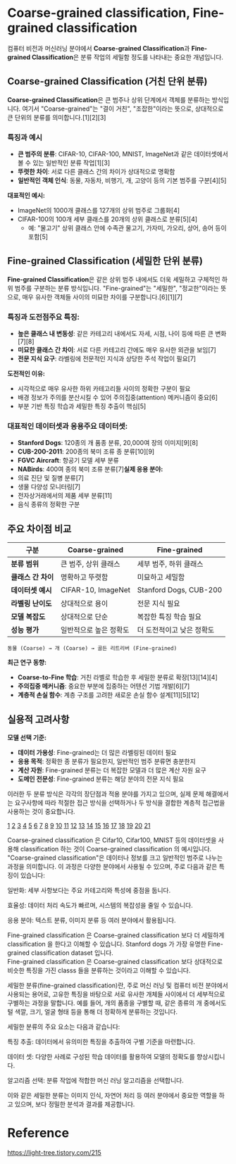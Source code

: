 # Coarse-grained classification, Fine-grained classification

컴퓨터 비전과 머신러닝 분야에서 **Coarse-grained Classification**과 **Fine-grained Classification**은 분류 작업의 세밀함 정도를 나타내는 중요한 개념입니다.

## Coarse-grained Classification (거친 단위 분류)
**Coarse-grained Classification**은 큰 범주나 상위 단계에서 객체를 분류하는 방식입니다. 여기서 "Coarse-grained"는 "결이 거친", "조잡한"이라는 뜻으로, 상대적으로 큰 단위의 분류를 의미합니다.[1][2][3]

### 특징과 예시
- **큰 범주의 분류**: CIFAR-10, CIFAR-100, MNIST, ImageNet과 같은 데이터셋에서 볼 수 있는 일반적인 분류 작업[1][3]
- **뚜렷한 차이**: 서로 다른 클래스 간의 차이가 상대적으로 명확함
- **일반적인 객체 인식**: 동물, 자동차, 비행기, 개, 고양이 등의 기본 범주를 구분[4][5]

**대표적인 예시:**
- ImageNet의 1000개 클래스를 127개의 상위 범주로 그룹화[4]
- CIFAR-100의 100개 세부 클래스를 20개의 상위 클래스로 분류[5][4]
  - 예: "물고기" 상위 클래스 안에 수족관 물고기, 가자미, 가오리, 상어, 송어 등이 포함[5]

## Fine-grained Classification (세밀한 단위 분류)
**Fine-grained Classification**은 같은 상위 범주 내에서도 더욱 세밀하고 구체적인 하위 범주를 구분하는 분류 방식입니다. "Fine-grained"는 "세밀한", "정교한"이라는 뜻으로, 매우 유사한 객체들 사이의 미묘한 차이를 구분합니다.[6][1][7]

### 특징과 도전점**주요 특징:**
- **높은 클래스 내 변동성**: 같은 카테고리 내에서도 자세, 시점, 나이 등에 따른 큰 변화[7][8]
- **미묘한 클래스 간 차이**: 서로 다른 카테고리 간에도 매우 유사한 외관을 보임[7]
- **전문 지식 요구**: 라벨링에 전문적인 지식과 상당한 주석 작업이 필요[7]

**도전적인 이유:**
- 시각적으로 매우 유사한 하위 카테고리들 사이의 정확한 구분이 필요
- 배경 정보가 주의를 분산시킬 수 있어 주의집중(attention) 메커니즘이 중요[6]
- 부분 기반 특징 학습과 세밀한 특징 추출이 핵심[5]

### 대표적인 데이터셋과 응용**주요 데이터셋:**
- **Stanford Dogs**: 120종의 개 품종 분류, 20,000여 장의 이미지[9][8]
- **CUB-200-2011**: 200종의 북미 조류 종 분류[10][9]
- **FGVC Aircraft**: 항공기 모델 세부 분류
- **NABirds**: 400여 종의 북미 조류 분류[7]**실제 응용 분야:**
- 의료 진단 및 질병 분류[7]
- 생물 다양성 모니터링[7]
- 전자상거래에서의 제품 세부 분류[11]
- 음식 종류의 정확한 구분

## 주요 차이점 비교
| 구분 | Coarse-grained | Fine-grained |
|------|----------------|--------------|
| **분류 범위** | 큰 범주, 상위 클래스 | 세부 범주, 하위 클래스 |
| **클래스 간 차이** | 명확하고 뚜렷함 | 미묘하고 세밀함 |
| **데이터셋 예시** | CIFAR-10, ImageNet | Stanford Dogs, CUB-200 |
| **라벨링 난이도** | 상대적으로 용이 | 전문 지식 필요 |
| **모델 복잡도** | 상대적으로 단순 | 복잡한 특징 학습 필요 |
| **성능 평가** | 일반적으로 높은 정확도 | 더 도전적이고 낮은 정확도 |## 계층적 관계와 발전 방향두 분류 방식은 상호 배타적이지 않으며, 실제로는 **계층적 분류(Hierarchical Classification)** 구조를 형성합니다. 예를 들어:[12][11]

```
동물 (Coarse) → 개 (Coarse) → 골든 리트리버 (Fine-grained)
```

**최근 연구 동향:**
- **Coarse-to-Fine 학습**: 거친 라벨로 학습한 후 세밀한 분류로 확장[13][14][4]
- **주의집중 메커니즘**: 중요한 부분에 집중하는 어텐션 기법 개발[6][7]
- **계층적 손실 함수**: 계층 구조를 고려한 새로운 손실 함수 설계[11][5][12]

## 실용적 고려사항
**모델 선택 기준:**
- **데이터 가용성**: Fine-grained는 더 많은 라벨링된 데이터 필요
- **응용 목적**: 정확한 종 분류가 필요한지, 일반적인 범주 분류면 충분한지
- **계산 자원**: Fine-grained 분류는 더 복잡한 모델과 더 많은 계산 자원 요구
- **도메인 전문성**: Fine-grained 분류는 해당 분야의 전문 지식 필요

이러한 두 분류 방식은 각각의 장단점과 적용 분야를 가지고 있으며, 실제 문제 해결에서는 요구사항에 따라 적절한 접근 방식을 선택하거나 두 방식을 결합한 계층적 접근법을 사용하는 것이 중요합니다.

[1](https://node-softwaredeveloper.tistory.com/26)
[2](https://chaelin0722.github.io/concept/fine_coarse-grained/)
[3](https://light-tree.tistory.com/215)
[4](https://openaccess.thecvf.com/content/ICCV2021/papers/Touvron_Grafit_Learning_Fine-Grained_Image_Representations_With_Coarse_Labels_ICCV_2021_paper.pdf)
[5](https://web.pkusz.edu.cn/adsp/files/2019/12/%E9%99%86%E8%B6%85%E8%B1%AA2019MMM.pdf)
[6](http://papers.neurips.cc/paper/7344-maximum-entropy-fine-grained-classification.pdf)
[7](https://arxiv.org/html/2412.19606v1)
[8](https://citeseerx.ist.psu.edu/document?repid=rep1&type=pdf&doi=b5e3beb791cc17cdaf131d5cca6ceb796226d832)
[9](https://www.sciopen.com/article_pdf/1397395713164926977.pdf)
[10](https://openaccess.thecvf.com/content/CVPR2024W/VDU/supplemental/Pal_Improving_Noisy_Fine-Grained_CVPRW_2024_supplemental.pdf)
[11](https://aclanthology.org/2020.ecnlp-1.10.pdf)
[12](https://www.geeksforgeeks.org/machine-learning/hierarchical-classification/)
[13](https://aclanthology.org/2021.emnlp-main.46/)
[14](https://arxiv.org/html/2406.11070v1)
[15](https://arxiv.org/abs/2507.16531)
[16](https://pubs.acs.org/doi/10.1021/acscentsci.8b00913)
[17](https://arxiv.org/html/2407.00018v1)
[18](https://pubs.acs.org/doi/10.1021/acsomega.0c05321)
[19](https://paperswithcode.com/task/fine-grained-image-classification/codeless)
[20](https://www.cecam.org/workshop-details/machine-learning-how-to-coarse-grain-26)
[21](https://www.sciencedirect.com/science/article/pii/S2666827023000105)

Coarse-grained classification 은 Cifar10, Cifar100, MNIST 등의 데이터셋을 사용해 classification 하는 것이 Coarse-grained classification 의 예시입니다.  
"Coarse-grained classification"은 데이터나 정보를 크고 일반적인 범주로 나누는 과정을 의미합니다. 이 과정은 다양한 분야에서 사용될 수 있으며, 주로 다음과 같은 특징이 있습니다:

일반화: 세부 사항보다는 주요 카테고리와 특성에 중점을 둡니다.

효율성: 데이터 처리 속도가 빠르며, 시스템의 복잡성을 줄일 수 있습니다.

응용 분야: 텍스트 분류, 이미지 분류 등 여러 분야에서 활용됩니다.



Fine-grained classification 은 Coarse-grained classification 보다 더 세밀하게 classification 을 한다고 이해할 수 있습니다. Stanford dogs 가 가장 유명한 Fine-grained classification dataset 입니다.  
Fine-grained classification 은 Coarse-grained classification 보다 상대적으로 비슷한 특징을 가진 classs 들을 분류하는 것이라고 이해할 수 있습니다.  

세밀한 분류(fine-grained classification)란, 주로 머신 러닝 및 컴퓨터 비전 분야에서 사용되는 용어로, 고유한 특징을 바탕으로 서로 유사한 개체들 사이에서 더 세부적으로 구별하는 과정을 말합니다. 예를 들어, 개의 품종을 구별할 때, 같은 종류의 개 중에서도 털 색깔, 크기, 얼굴 형태 등을 통해 더 정확하게 분류하는 것입니다.

세밀한 분류의 주요 요소는 다음과 같습니다:

특징 추출: 데이터에서 유의미한 특징을 추출하여 구별 기준을 마련합니다.

데이터 셋: 다양한 사례로 구성된 학습 데이터를 활용하여 모델의 정확도를 향상시킵니다.

알고리즘 선택: 분류 작업에 적합한 머신 러닝 알고리즘을 선택합니다.

이와 같은 세밀한 분류는 이미지 인식, 자연어 처리 등 여러 분야에서 중요한 역할을 하고 있으며, 보다 정밀한 분석과 결과를 제공합니다. 

# Reference
https://light-tree.tistory.com/215
